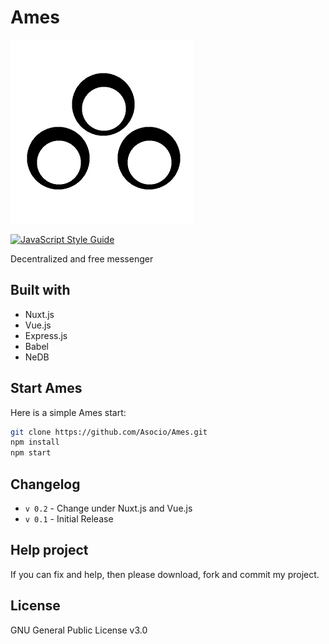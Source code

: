 # Ames
![Ames](/docs/logo.png)

[![JavaScript Style Guide](https://img.shields.io/badge/code_style-standard-brightgreen.svg)](https://standardjs.com)

Decentralized and free messenger

## Built with
* Nuxt.js
* Vue.js
* Express.js
* Babel
* NeDB

## Start Ames
Here is a simple Ames start:
```bash
git clone https://github.com/Asocio/Ames.git
npm install
npm start
```

## Changelog
* `v 0.2` - Change under Nuxt.js and Vue.js
* `v 0.1` - Initial Release

## Help project
If you can fix and help, then please download, fork and commit my project.
## License

GNU General Public License v3.0
